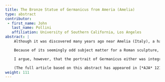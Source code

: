 ```yaml
---
title: The Bronze Statue of Germanicus from Ameria (Amelia)
type: abstract
contributor:
 - first_name: John
   last_name: Pollini
   affiliation: University of Southern California, Los Angeles
abstract: |
    Although it was discovered many years ago near Amelia (Italy), a handsome, over-life-size bronze cuirassed statue with an inserted portrait head of Germanicus has garnered relatively little attention. In pose and typology, this work resembles the statue of Augustus from Prima Porta, but the imagery of the muscled cuirass—depicting the death of the Trojan Troilos at the hands of Achilles—is quite different.

    Because of its seemingly odd subject matter for a Roman sculpture, the principal interpretation of this statue, in a 2008 monograph by G. Rocco, is that it originally represented King Mithridates VI, who saw himself as a new Achilles in his war against Rome. The depiction of the defeat of Troilos would have served as a reference to Mithridates’s victory over Rome, which traced its origins back to Troy. In the end, Mithridates was himself defeated by Sulla, who, according to Rocco, then brought the statue back to Rome, where its head was first replaced with a portrait of Sulla and eventually with one of Germanicus.

    I argue, however, that the portrait of Germanicus either was integral to the original composition or was substituted for the head of his son Caligula after Caligula’s assassination and damnation. My interpretation is based on the decorative motifs of the armor, which go back to Hellenistic models but are also found in Roman art, as well as technical considerations and a very different interpretation of the meaning of the defeat of Troilos.

    (The full article based on this abstract has appeared in [*AJA* 121.3 [2017]](http://www.ajaonline.org/article/3464).)
weight: 111
---
```


